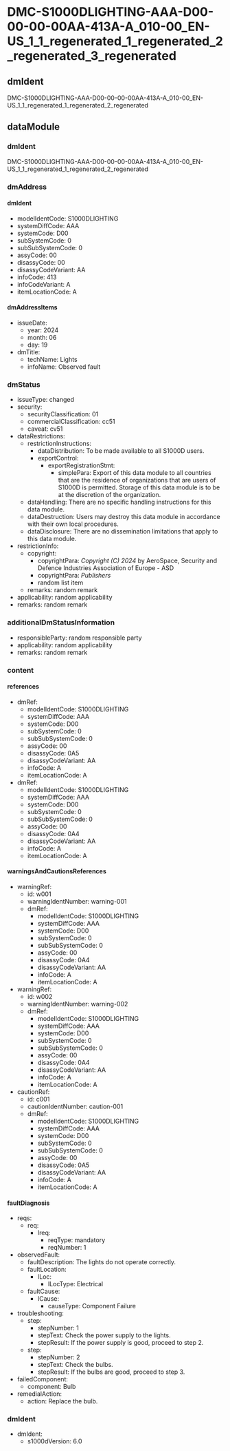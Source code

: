 # DMC-S1000DLIGHTING-AAA-D00-00-00-00AA-413A-A_010-00_EN-US_1_1_regenerated_1_regenerated_2_regenerated_3_regenerated

## dmIdent
DMC-S1000DLIGHTING-AAA-D00-00-00-00AA-413A-A_010-00_EN-US_1_1_regenerated_1_regenerated_2_regenerated

## dataModule

### dmIdent
DMC-S1000DLIGHTING-AAA-D00-00-00-00AA-413A-A_010-00_EN-US_1_1_regenerated_1_regenerated_2_regenerated

### dmAddress

#### dmIdent
*   modelIdentCode: S1000DLIGHTING
*   systemDiffCode: AAA
*   systemCode: D00
*   subSystemCode: 0
*   subSubSystemCode: 0
*   assyCode: 00
*   disassyCode: 00
*   disassyCodeVariant: AA
*   infoCode: 413
*   infoCodeVariant: A
*   itemLocationCode: A

#### dmAddressItems

*   issueDate:
    *   year: 2024
    *   month: 06
    *   day: 19
*   dmTitle:
    *   techName: Lights
    *   infoName: Observed fault

### dmStatus

*   issueType: changed
*   security:
    *   securityClassification: 01
    *   commercialClassification: cc51
    *   caveat: cv51
*   dataRestrictions:
    *   restrictionInstructions:
        *   dataDistribution: To be made available to all S1000D users.
        *   exportControl:
            *   exportRegistrationStmt:
                *   simplePara: Export of this data module to all countries that are the residence of organizations that are users of S1000D is permitted. Storage of this data module is to be at the discretion of the organization.
    *   dataHandling: There are no specific handling instructions for this data module.
    *   dataDestruction: Users may destroy this data module in accordance with their own local procedures.
    *   dataDisclosure: There are no dissemination limitations that apply to this data module.
*   restrictionInfo:
    *   copyright:
        *   copyrightPara: *Copyright (C) 2024* by AeroSpace, Security and Defence Industries Association of Europe - ASD
        *   copyrightPara: *Publishers*
        *   random list item
    *   remarks: random remark
*   applicability: random applicability
*   remarks: random remark

### additionalDmStatusInformation

*   responsibleParty: random responsible party
*   applicability: random applicability
*   remarks: random remark

### content

#### references

*   dmRef:
    *   modelIdentCode: S1000DLIGHTING
    *   systemDiffCode: AAA
    *   systemCode: D00
    *   subSystemCode: 0
    *   subSubSystemCode: 0
    *   assyCode: 00
    *   disassyCode: 0A5
    *   disassyCodeVariant: AA
    *   infoCode: A
    *   itemLocationCode: A
*   dmRef:
    *   modelIdentCode: S1000DLIGHTING
    *   systemDiffCode: AAA
    *   systemCode: D00
    *   subSystemCode: 0
    *   subSubSystemCode: 0
    *   assyCode: 00
    *   disassyCode: 0A4
    *   disassyCodeVariant: AA
    *   infoCode: A
    *   itemLocationCode: A

#### warningsAndCautionsReferences

*   warningRef:
    *   id: w001
    *   warningIdentNumber: warning-001
    *   dmRef:
        *   modelIdentCode: S1000DLIGHTING
        *   systemDiffCode: AAA
        *   systemCode: D00
        *   subSystemCode: 0
        *   subSubSystemCode: 0
        *   assyCode: 00
        *   disassyCode: 0A4
        *   disassyCodeVariant: AA
        *   infoCode: A
        *   itemLocationCode: A
*   warningRef:
    *   id: w002
    *   warningIdentNumber: warning-002
    *   dmRef:
        *   modelIdentCode: S1000DLIGHTING
        *   systemDiffCode: AAA
        *   systemCode: D00
        *   subSystemCode: 0
        *   subSubSystemCode: 0
        *   assyCode: 00
        *   disassyCode: 0A4
        *   disassyCodeVariant: AA
        *   infoCode: A
        *   itemLocationCode: A
*   cautionRef:
    *   id: c001
    *   cautionIdentNumber: caution-001
    *   dmRef:
        *   modelIdentCode: S1000DLIGHTING
        *   systemDiffCode: AAA
        *   systemCode: D00
        *   subSystemCode: 0
        *   subSubSystemCode: 0
        *   assyCode: 00
        *   disassyCode: 0A5
        *   disassyCodeVariant: AA
        *   infoCode: A
        *   itemLocationCode: A

#### faultDiagnosis

*   reqs:
    *   req:
        *   lreq:
            *   reqType: mandatory
            *   reqNumber: 1
*   observedFault:
    *   faultDescription: The lights do not operate correctly.
    *   faultLocation:
        *   lLoc:
            *   lLocType: Electrical
    *   faultCause:
        *   lCause:
            *   causeType: Component Failure
*   troubleshooting:
    *   step:
        *   stepNumber: 1
        *   stepText: Check the power supply to the lights.
        *   stepResult: If the power supply is good, proceed to step 2.
    *   step:
        *   stepNumber: 2
        *   stepText: Check the bulbs.
        *   stepResult: If the bulbs are good, proceed to step 3.
*   failedComponent:
    *   component: Bulb
*   remedialAction:
    *   action: Replace the bulb.

### dmIdent
*   dmIdent:
    *   s1000dVersion: 6.0